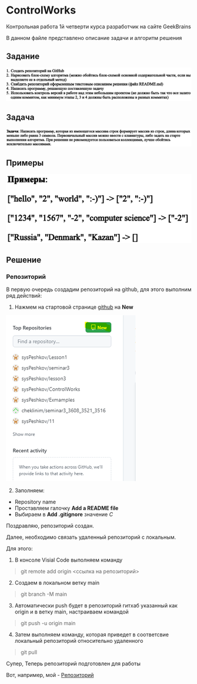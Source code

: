 # ControlWorks
Контрольная работа 1й четверти курса разработчик на сайте GeekBrains

В данном файле представлено описание задачи и алгоритм решения

## Задание

![Здесь должно отобразиться задание](ControlWork.PNG)

## Задача

![Здесь должна отобразиться задача](Task.PNG)

## Примеры

![Здесь должны отобразиться примеры](Examples.PNG)


## Решение

### Репозиторий

В первую очередь создадим репозиторий на github, для этого выполним ряд действий:

1. Нажмем на стартовой странице [github](https://github.com/) на __New__

![картинка](createRepository.PNG)

2. Заполняем:
 - Repository name
 - Проставляем галочку __Add a README file__ 
 - Выбираем в __Add .gitignore__ значение _С_

 Поздравляю, репозиторий создан.

 Далее, необходимо связать удаленный репозиторий с локальным.

 Для этого:

 1. В консоле  Visial Code выполняем команду    

  >  git remote add origin <ссылка на репозиторий>

2. Создаем в локальном ветку main

 >   git branch -M main

 3. Автоматически push будет в репозиторий гитхаб указанный как origin и в ветку main, настраиваем командой

 > git push -u origin main

4. Затем выполняем команду, которая приведет в соответсвие локальный репозиторий относительно удаленного

 > git pull

 Супер, Теперь репозиторий подготовлен для работы

 Вот, например, мой - [Репозиторий](https://github.com/sysPeshkov/ControlWorks)